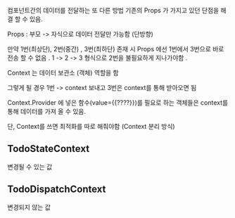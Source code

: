 컴포넌트간의 데이터를 전달하는 또 다른 방법 
기존의 Props 가 가지고 있던 단점을 해결 할 수 있음.



Props : 부모 -> 자식으로 데이터 전달만 가능함 (단방향)

만약 1번(최상단), 2번(중간) , 3번(최하단) 존재 시 Props 에선
1번에서 3번으로 바로 전송 할 수 없음 . 
1 -> 2 -> 3 형식으로 2번을 불필요하게 지나가야함 . 


Context 는 데이터 보관소 (객체) 역할을 함 

그렇게 될 경우 1번 -> context 보내고 
3번은 context를 통해 받아오면 됨

Context.Provider 에 넣은 함수(value={{????}})를 필요로 하는 객체들은 context를 통해 데이터를 가져 올 수 있음.  



단, Context를 쓰면 최적화를 따로 해줘야함 
(Context 분리 방식)


## TodoStateContext 
변경될 수 있는 값 

## TodoDispatchContext
변경되지 않는 값 
